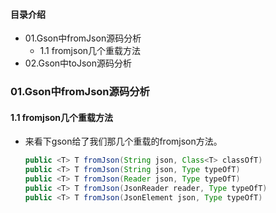 #### 目录介绍
- 01.Gson中fromJson源码分析
    - 1.1 fromjson几个重载方法
- 02.Gson中toJson源码分析


### 01.Gson中fromJson源码分析

#### 1.1 fromjson几个重载方法
- 来看下gson给了我们那几个重载的fromjson方法。
    ```java
    public <T> T fromJson(String json, Class<T> classOfT)
    public <T> T fromJson(String json, Type typeOfT)
    public <T> T fromJson(Reader json, Type typeOfT)
    public <T> T fromJson(JsonReader reader, Type typeOfT)
    public <T> T fromJson(JsonElement json, Type typeOfT)
    ```




